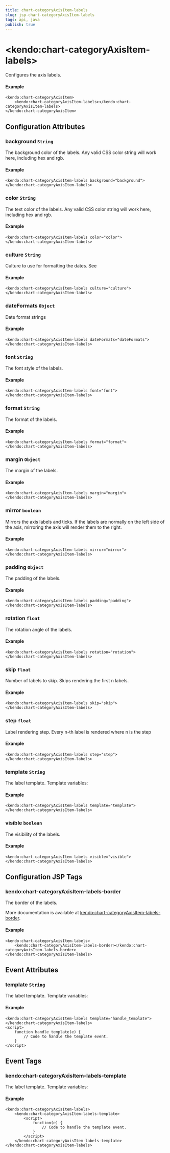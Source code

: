 ```yaml
---
title: chart-categoryAxisItem-labels
slug: jsp-chart-categoryAxisItem-labels
tags: api, java
publish: true
---
```


# \<kendo:chart-categoryAxisItem-labels\>

Configures the axis labels.

#### Example
    <kendo:chart-categoryAxisItem>
        <kendo:chart-categoryAxisItem-labels></kendo:chart-categoryAxisItem-labels>
    </kendo:chart-categoryAxisItem>

## Configuration Attributes

### background `String`

The background color of the labels. Any valid CSS color string will work here, including hex and rgb.

#### Example
    <kendo:chart-categoryAxisItem-labels background="background">
    </kendo:chart-categoryAxisItem-labels>

### color `String`

The text color of the labels. Any valid CSS color string will work here, including hex and rgb.

#### Example
    <kendo:chart-categoryAxisItem-labels color="color">
    </kendo:chart-categoryAxisItem-labels>

### culture `String`

Culture to use for formatting the dates. See

#### Example
    <kendo:chart-categoryAxisItem-labels culture="culture">
    </kendo:chart-categoryAxisItem-labels>

### dateFormats `Object`

Date format strings

#### Example
    <kendo:chart-categoryAxisItem-labels dateFormats="dateFormats">
    </kendo:chart-categoryAxisItem-labels>

### font `String`

The font style of the labels.

#### Example
    <kendo:chart-categoryAxisItem-labels font="font">
    </kendo:chart-categoryAxisItem-labels>

### format `String`

The format of the labels.

#### Example
    <kendo:chart-categoryAxisItem-labels format="format">
    </kendo:chart-categoryAxisItem-labels>

### margin `Object`

The margin of the labels.

#### Example
    <kendo:chart-categoryAxisItem-labels margin="margin">
    </kendo:chart-categoryAxisItem-labels>

### mirror `boolean`

Mirrors the axis labels and ticks.
If the labels are normally on the left side of the axis,
mirroring the axis will render them to the right.

#### Example
    <kendo:chart-categoryAxisItem-labels mirror="mirror">
    </kendo:chart-categoryAxisItem-labels>

### padding `Object`

The padding of the labels.

#### Example
    <kendo:chart-categoryAxisItem-labels padding="padding">
    </kendo:chart-categoryAxisItem-labels>

### rotation `float`

The rotation angle of the labels.

#### Example
    <kendo:chart-categoryAxisItem-labels rotation="rotation">
    </kendo:chart-categoryAxisItem-labels>

### skip `float`

Number of labels to skip.
Skips rendering the first n labels.

#### Example
    <kendo:chart-categoryAxisItem-labels skip="skip">
    </kendo:chart-categoryAxisItem-labels>

### step `float`

Label rendering step.
Every n-th label is rendered where n is the step

#### Example
    <kendo:chart-categoryAxisItem-labels step="step">
    </kendo:chart-categoryAxisItem-labels>

### template `String`

The label template.
Template variables:

#### Example
    <kendo:chart-categoryAxisItem-labels template="template">
    </kendo:chart-categoryAxisItem-labels>

### visible `boolean`

The visibility of the labels.

#### Example
    <kendo:chart-categoryAxisItem-labels visible="visible">
    </kendo:chart-categoryAxisItem-labels>


##  Configuration JSP Tags

### kendo:chart-categoryAxisItem-labels-border

The border of the labels.

More documentation is available at [kendo:chart-categoryAxisItem-labels-border](chart/categoryaxisitem-labels-border).

#### Example

    <kendo:chart-categoryAxisItem-labels>
        <kendo:chart-categoryAxisItem-labels-border></kendo:chart-categoryAxisItem-labels-border>
    </kendo:chart-categoryAxisItem-labels>


## Event Attributes

### template `String`

The label template.
Template variables:

#### Example
    <kendo:chart-categoryAxisItem-labels template="handle_template">
    </kendo:chart-categoryAxisItem-labels>
    <script>
        function handle_template(e) {
            // Code to handle the template event.
        }
    </script>

## Event Tags

### kendo:chart-categoryAxisItem-labels-template

The label template.
Template variables:

#### Example
    <kendo:chart-categoryAxisItem-labels>
        <kendo:chart-categoryAxisItem-labels-template>
            <script>
                function(e) {
                    // Code to handle the template event.
                }
            </script>
        </kendo:chart-categoryAxisItem-labels-template>
    </kendo:chart-categoryAxisItem-labels>

